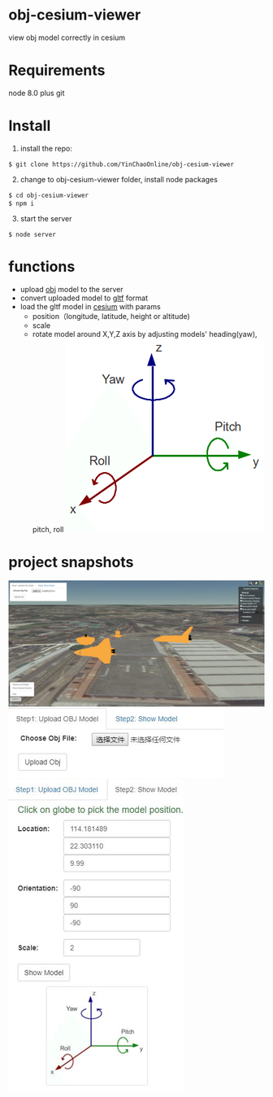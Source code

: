 # obj-cesium-viewer
view obj model correctly in cesium

# Requirements
node 8.0 plus
git

# Install
1. install the repo:
```
$ git clone https://github.com/YinChaoOnline/obj-cesium-viewer
```

2. change to obj-cesium-viewer folder, install node packages
```
$ cd obj-cesium-viewer
$ npm i
```

3. start the server
```
$ node server
```

# functions
- upload [obj](https://en.wikipedia.org/wiki/Wavefront_.obj_file) model to the server
- convert uploaded model to [gltf](https://github.com/KhronosGroup/glTF) format
- load the gltf model in [cesium](https://cesiumjs.org/) with params
  * position（longitude, latitude, height or altitude)
  * scale
  * rotate model around X,Y,Z axis by adjusting models' heading(yaw), pitch, roll
  ![](doc/img/Pitch-roll-and-yaw-of-the-tag.png)

# project snapshots
![](doc/img/main1.jpg)
![](doc/img/main2.jpg)
![](doc/img/main3.jpg)
